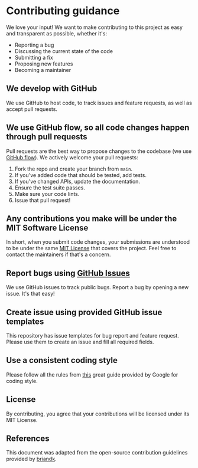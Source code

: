 # Contributing guidance

We love your input! We want to make contributing to this project as easy and
transparent as possible, whether it's:

- Reporting a bug
- Discussing the current state of the code
- Submitting a fix
- Proposing new features
- Becoming a maintainer

## We develop with GitHub

We use GitHub to host code, to track issues and feature requests, as well as
accept pull requests.

## We use GitHub flow, so all code changes happen through pull requests

Pull requests are the best way to propose changes to the codebase (we use
[GitHub flow](https://guides.github.com/introduction/flow/index.html)). We
actively welcome your pull requests:

1. Fork the repo and create your branch from `main`.
2. If you've added code that should be tested, add tests.
3. If you've changed APIs, update the documentation.
4. Ensure the test suite passes.
5. Make sure your code lints.
6. Issue that pull request!

## Any contributions you make will be under the MIT Software License

In short, when you submit code changes, your submissions are understood to be
under the same [MIT License](http://choosealicense.com/licenses/mit/) that covers
the project. Feel free to contact the maintainers if that's a concern.

## Report bugs using [GitHub Issues](https://github.com/fabasoad/setup-cassandra-action/issues)

We use GitHub issues to track public bugs. Report a bug by opening a new issue.
It's that easy!

## Create issue using provided GitHub issue templates

This repository has issue templates for bug report and feature request. Please
use them to create an issue and fill all required fields.

## Use a consistent coding style

Please follow all the rules from [this](https://google.github.io/styleguide/shellguide.html)
great guide provided by Google for coding style.

## License

By contributing, you agree that your contributions will be licensed under its
MIT License.

## References

This document was adapted from the open-source contribution guidelines provided
by [briandk](https://gist.github.com/briandk/3d2e8b3ec8daf5a27a62).
